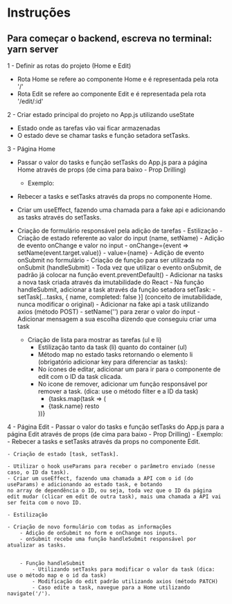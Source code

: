 # Instruções

## Para começar o backend, escreva no terminal: yarn server

1 - Definir as rotas do projeto (Home e Edit)
  - Rota Home se refere ao componente Home e é representada pela rota '/' 
  - Rota Edit se refere ao componente Edit e é representada pela rota '/edit/:id'

2 - Criar estado principal do projeto no App.js utilizando useState
  - Estado onde as tarefas vão vai ficar armazenadas
  - O estado deve se chamar tasks e função setadora setTasks.

3 - Página Home
  - Passar o valor do tasks e função setTasks do App.js para a página Home através de props (de cima para baixo - Prop Drilling)
      - Exemplo: <Home tasks={tasks} setTasks={setTasks} />
  - Rebecer a tasks e setTasks através da props no componente Home.
  - Criar um useEffect, fazendo uma chamada para a fake api e adicionando as tasks através do setTasks.

  - Criação de formulário responsável pela adição de tarefas
        - Estilização
        - Criação de estado referente ao valor do input (name, setName)
        - Adição de evento onChange e valor no input 
            - onChange={event => setName(event.target.value)}
            - value={name}
        - Adição de evento onSubmit no formulário
        - Criação de função para ser utilizada no onSubmit (handleSubmit)
            - Toda vez que utilizar o evento onSubmit, de padrão já colocar na função event.preventDefault()
        - Adicionar na tasks a nova task criada através da imutabilidade do React
            - Na função handleSubmit, adicionar a task através da função setadora setTask:
                - setTask[...tasks, { name, completed: false }] (conceito de imutabilidade, nunca modificar o original)
                - Adicionar na fake api a task utilizando axios (método POST)
                - setName('') para zerar o valor do input
                - Adicionar mensagem a sua escolha dizendo que conseguiu criar uma task

    - Criação de lista para mostrar as tarefas (ul e li) 
        - Estilização tanto da task (li) quanto do container (ul)
        - Método map no estado tasks retornando o elemento li (obrigatório adicionar key para diferenciar as tasks):
        - No ícones de editar, adicionar um <Link to='/edit/${task.id}'> para ir para o componente de edit com o ID da task clicada.
        - No icone de remover, adicionar um função responsável por remover a task. (dica: use o método filter e a ID da task)
            - {tasks.map(task => (
                <li key={task.id}>
                    {task.name}
                    resto
                </li>
            ))}
        
4 - Página Edit
    - Passar o valor do tasks e função setTasks do App.js para a página Edit através de props (de cima para baixo - Prop Drilling)
        - Exemplo: <Edit tasks={tasks} setTasks={setTasks} />
    - Rebecer a tasks e setTasks através da props no componente Edit.

    - Criação de estado [task, setTask].
    
    - Utilizar o hook useParams para receber o parâmetro enviado (nesse caso, o ID da task).
    - Criar um useEffect, fazendo uma chamada a API com o id (do useParams) e adicionando ao estado task, e botando 
    no array de dependência o ID, ou seja, toda vez que o ID da página edit mudar (clicar em edit de outra task), mais uma chamada a API vai ser feita com o novo ID.

    - Estilização 
    
    - Criação de novo formulário com todas as informações
        - Adição de onSubmit no form e onChange nos inputs.
        - onSubmit recebe uma função handleSubmit responsável por atualizar as tasks.


        - Função handleSubmit
            - Utilizando setTasks para modificar o valor da task (dica: use o método map e o id da task)
            - Modificação do edit padrão utilizando axios (método PATCH)
            - Caso edite a task, navegue para a Home utilizando navigate('/').